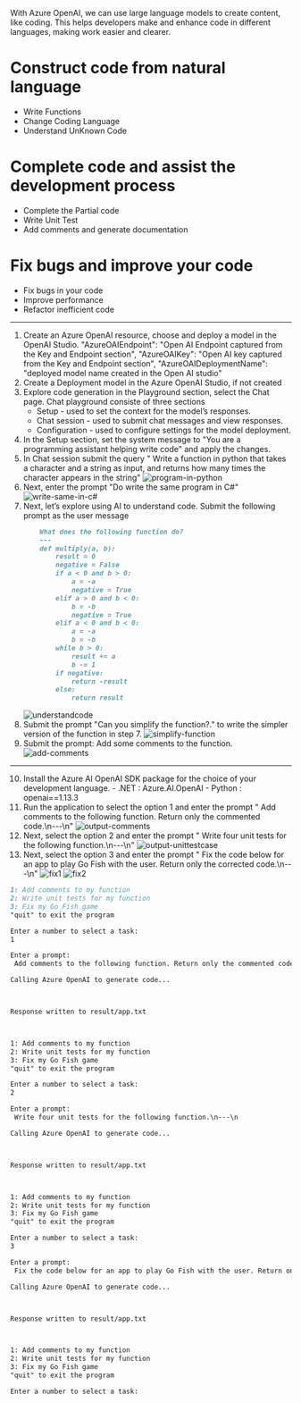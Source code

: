 With Azure OpenAI, we can use large language models to create content, like coding. This helps developers make and enhance code in different languages, making work easier and clearer.

# Construct code from natural language
- Write Functions
- Change Coding Language
- Understand UnKnown Code

# Complete code and assist the development process
- Complete the Partial code
- Write Unit Test
- Add comments and generate documentation

# Fix bugs and improve your code
- Fix bugs in your code
- Improve performance
- Refactor inefficient code

-------------------------------------------------------------------------------------------------------

1. Create an Azure OpenAI resource, choose and deploy a model in the OpenAI Studio.
     "AzureOAIEndpoint": "Open AI Endpoint captured from the Key and Endpoint section",
     "AzureOAIKey": "Open AI key captured from the Key and Endpoint section",
     "AzureOAIDeploymentName": "deployed model name created in the Open AI studio"
2. Create a Deployment model in the Azure OpenAI Studio, if not created
3. Explore code generation in the Playground section, select the Chat page. Chat playground consiste of three sections
    - Setup - used to set the context for the model’s responses.
    - Chat session - used to submit chat messages and view responses.
    - Configuration - used to configure settings for the model deployment.
4. In the Setup section, set the system message to "You are a programming assistant helping write code" and apply the changes.
5. In Chat session submit the query " Write a function in python that takes a character and a string as input, and returns how many times the character appears in the string"
    ![program-in-python](images/program-in-python.png)
6. Next, enter the prompt "Do write the same program in C#"
    ![write-same-in-c#](images/write-same-in-c-sharp.png)
7. Next, let’s explore using AI to understand code. Submit the following prompt as the user message
    ```markdown
        What does the following function do?  
        ---  
        def multiply(a, b):  
            result = 0  
            negative = False  
            if a < 0 and b > 0:  
                a = -a  
                negative = True  
            elif a > 0 and b < 0:  
                b = -b  
                negative = True  
            elif a < 0 and b < 0:  
                a = -a  
                b = -b  
            while b > 0:  
                result += a  
                b -= 1      
            if negative:  
                return -result  
            else:  
                return result  
    ```
    ![understandcode](images/understandcode.png)
8. Submit the prompt "Can you simplify the function?." to write the simpler version of the function in step 7.
    ![simplify-function](images/simplify-function.png)
9. Submit the prompt: Add some comments to the function.
    ![add-comments](images/add-comments.png)
-------------------------------------------------------------------------------------------------------------------------------------
10.  Install the  Azure AI OpenAI SDK package for the choice of your development language.
    - .NET : Azure.AI.OpenAI
    - Python : openai==1.13.3
11. Run the application to select the option 1 and enter the prompt " Add comments to the following function. Return only the commented code.\n---\n"
    ![output-comments](images/output-comments.png)
12. Next, select the option 2 and enter the prompt " Write four unit tests for the following function.\n---\n"
    ![output-unittestcase](images/output-unittestcase.png)
13. Next, select the option 3 and enter the prompt " Fix the code below for an app to play Go Fish with the user. Return only the corrected code.\n---\n"
    ![fix1](images/fix1.png)
    ![fix2](images/fix2.png)


```markdown
1: Add comments to my function
2: Write unit tests for my function
3: Fix my Go Fish game
"quit" to exit the program

Enter a number to select a task:
1

Enter a prompt:
 Add comments to the following function. Return only the commented code.\n---\n

Calling Azure OpenAI to generate code...



Response written to result/app.txt



1: Add comments to my function
2: Write unit tests for my function
3: Fix my Go Fish game
"quit" to exit the program

Enter a number to select a task:
2

Enter a prompt:
 Write four unit tests for the following function.\n---\n

Calling Azure OpenAI to generate code...



Response written to result/app.txt



1: Add comments to my function
2: Write unit tests for my function
3: Fix my Go Fish game
"quit" to exit the program

Enter a number to select a task:
3

Enter a prompt:
 Fix the code below for an app to play Go Fish with the user. Return only the corrected code.\n---\n

Calling Azure OpenAI to generate code...



Response written to result/app.txt



1: Add comments to my function
2: Write unit tests for my function
3: Fix my Go Fish game
"quit" to exit the program

Enter a number to select a task:
```